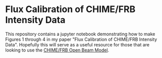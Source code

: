 # Flux Calibration of CHIME/FRB Intensity Data
This repository contains a jupyter notebook demonstrating how to make Figures 1 through 4 in my paper "Flux Calibration of CHIME/FRB Intensity Data". Hopefully this will serve as a useful resource for those that are looking to use the [CHIME/FRB Open Beam Model](https://github.com/chime-frb-open-data/chime-frb-beam-model).
